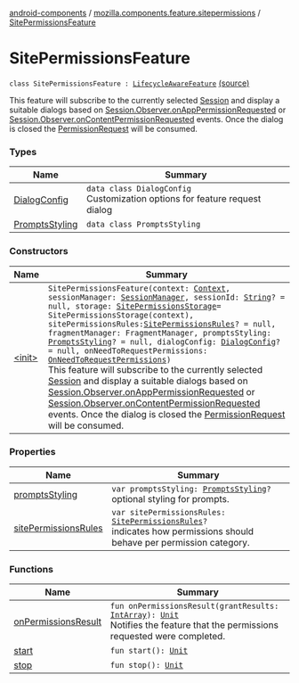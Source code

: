 [android-components](../../index.md) / [mozilla.components.feature.sitepermissions](../index.md) / [SitePermissionsFeature](./index.md)

# SitePermissionsFeature

`class SitePermissionsFeature : `[`LifecycleAwareFeature`](../../mozilla.components.support.base.feature/-lifecycle-aware-feature/index.md) [(source)](https://github.com/mozilla-mobile/android-components/blob/master/components/feature/sitepermissions/src/main/java/mozilla/components/feature/sitepermissions/SitePermissionsFeature.kt#L64)

This feature will subscribe to the currently selected [Session](../../mozilla.components.browser.session/-session/index.md) and display
a suitable dialogs based on [Session.Observer.onAppPermissionRequested](../../mozilla.components.browser.session/-session/-observer/on-app-permission-requested.md) or
[Session.Observer.onContentPermissionRequested](../../mozilla.components.browser.session/-session/-observer/on-content-permission-requested.md)  events.
Once the dialog is closed the [PermissionRequest](../../mozilla.components.concept.engine.permission/-permission-request/index.md) will be consumed.

### Types

| Name | Summary |
|---|---|
| [DialogConfig](-dialog-config/index.md) | `data class DialogConfig`<br>Customization options for feature request dialog |
| [PromptsStyling](-prompts-styling/index.md) | `data class PromptsStyling` |

### Constructors

| Name | Summary |
|---|---|
| [&lt;init&gt;](-init-.md) | `SitePermissionsFeature(context: `[`Context`](https://developer.android.com/reference/android/content/Context.html)`, sessionManager: `[`SessionManager`](../../mozilla.components.browser.session/-session-manager/index.md)`, sessionId: `[`String`](https://kotlinlang.org/api/latest/jvm/stdlib/kotlin/-string/index.html)`? = null, storage: `[`SitePermissionsStorage`](../-site-permissions-storage/index.md)` = SitePermissionsStorage(context), sitePermissionsRules: `[`SitePermissionsRules`](../-site-permissions-rules/index.md)`? = null, fragmentManager: FragmentManager, promptsStyling: `[`PromptsStyling`](-prompts-styling/index.md)`? = null, dialogConfig: `[`DialogConfig`](-dialog-config/index.md)`? = null, onNeedToRequestPermissions: `[`OnNeedToRequestPermissions`](../-on-need-to-request-permissions.md)`)`<br>This feature will subscribe to the currently selected [Session](../../mozilla.components.browser.session/-session/index.md) and display a suitable dialogs based on [Session.Observer.onAppPermissionRequested](../../mozilla.components.browser.session/-session/-observer/on-app-permission-requested.md) or [Session.Observer.onContentPermissionRequested](../../mozilla.components.browser.session/-session/-observer/on-content-permission-requested.md)  events. Once the dialog is closed the [PermissionRequest](../../mozilla.components.concept.engine.permission/-permission-request/index.md) will be consumed. |

### Properties

| Name | Summary |
|---|---|
| [promptsStyling](prompts-styling.md) | `var promptsStyling: `[`PromptsStyling`](-prompts-styling/index.md)`?`<br>optional styling for prompts. |
| [sitePermissionsRules](site-permissions-rules.md) | `var sitePermissionsRules: `[`SitePermissionsRules`](../-site-permissions-rules/index.md)`?`<br>indicates how permissions should behave per permission category. |

### Functions

| Name | Summary |
|---|---|
| [onPermissionsResult](on-permissions-result.md) | `fun onPermissionsResult(grantResults: `[`IntArray`](https://kotlinlang.org/api/latest/jvm/stdlib/kotlin/-int-array/index.html)`): `[`Unit`](https://kotlinlang.org/api/latest/jvm/stdlib/kotlin/-unit/index.html)<br>Notifies the feature that the permissions requested were completed. |
| [start](start.md) | `fun start(): `[`Unit`](https://kotlinlang.org/api/latest/jvm/stdlib/kotlin/-unit/index.html) |
| [stop](stop.md) | `fun stop(): `[`Unit`](https://kotlinlang.org/api/latest/jvm/stdlib/kotlin/-unit/index.html) |
